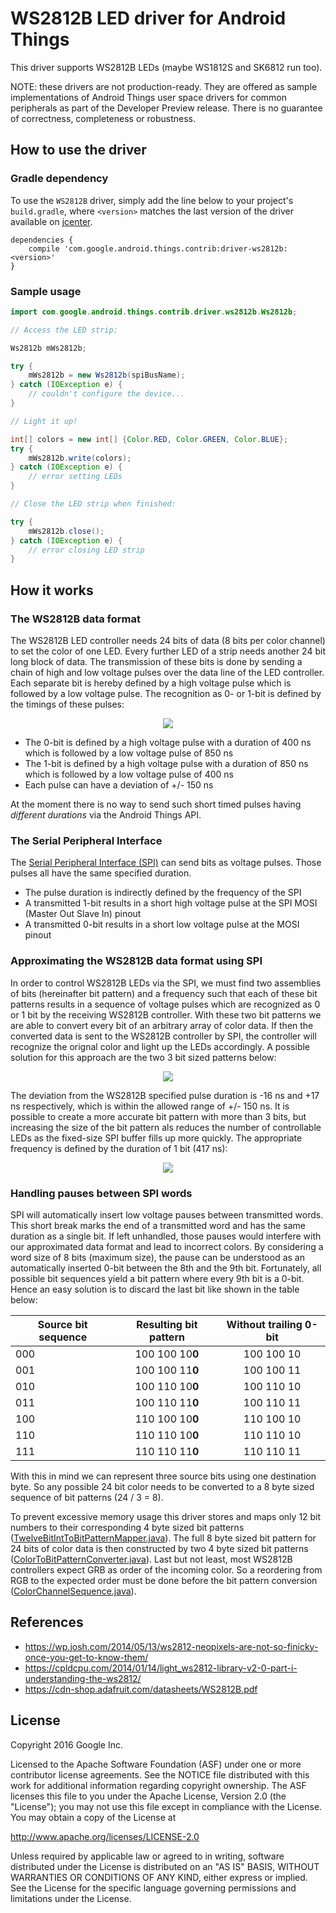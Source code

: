 WS2812B LED driver for Android Things
=====================================

This driver supports WS2812B LEDs (maybe WS1812S and SK6812 run too).

NOTE: these drivers are not production-ready. They are offered as sample
implementations of Android Things user space drivers for common peripherals
as part of the Developer Preview release. There is no guarantee
of correctness, completeness or robustness.

How to use the driver
---------------------

### Gradle dependency

To use the `WS2812B` driver, simply add the line below to your project's `build.gradle`,
where `<version>` matches the last version of the driver available on [jcenter][jcenter].

```
dependencies {
    compile 'com.google.android.things.contrib:driver-ws2812b:<version>'
}
```

### Sample usage

```java
import com.google.android.things.contrib.driver.ws2812b.Ws2812b;

// Access the LED strip:

Ws2812b mWs2812b;

try {
    mWs2812b = new Ws2812b(spiBusName);
} catch (IOException e) {
    // couldn't configure the device...
}

// Light it up!

int[] colors = new int[] {Color.RED, Color.GREEN, Color.BLUE};
try {
    mWs2812b.write(colors);
} catch (IOException e) {
    // error setting LEDs
}

// Close the LED strip when finished:

try {
    mWs2812b.close();
} catch (IOException e) {
    // error closing LED strip
}
```

How it works
------------

### The WS2812B data format

The WS2812B LED controller needs 24 bits of data (8 bits per color channel) to set the color of one LED. Every further LED of a strip needs another 24 bit long block of data. The transmission of these bits is done by sending a chain of high and low voltage pulses over the data line of the LED controller. 
Each separate bit is hereby defined by a high voltage pulse which is followed by a low voltage pulse. The recognition as 0- or 1-bit is defined by the timings of these pulses:

<p align="center"> 
<img align="center" src="https://rawgit.com/Ic-ks/contrib-drivers/master/ws2812b/ws2812b-timings.svg"/>
</p>

* The 0-bit is defined by a high voltage pulse with a duration of 400 ns which is followed by a low voltage pulse of 850 ns
* The 1-bit is defined by a high voltage pulse with a duration of 850 ns which is followed by a low voltage pulse of 400 ns
* Each pulse can have a deviation of +/- 150 ns

At the moment there is no way to send such short timed pulses having _different durations_ via the Android Things API.

### The Serial Peripheral Interface

The [Serial Peripheral Interface (SPI)](https://developer.android.com/things/sdk/pio/spi.html) can send bits as voltage pulses. Those pulses all have the same specified duration.

* The pulse duration is indirectly defined by the frequency of the SPI
* A transmitted 1-bit results in a short high voltage pulse at the SPI MOSI (Master Out Slave In) pinout 
* A transmitted 0-bit results in a short low voltage pulse at the MOSI pinout

### Approximating the WS2812B data format using SPI

In order to control WS2812B LEDs via the SPI, we must find two assemblies of bits (hereinafter bit pattern) and a frequency such that each of these bit patterns results in a sequence of voltage pulses which are recognized as 0 or 1 bit by the receiving WS2812B controller. With these two bit patterns we are able to convert every bit of an arbitrary array of color data. If then the converted data is sent to the WS2812B controller by SPI, the controller will recognize the orignal color and light up the LEDs accordingly. A possible solution for this approach are the two 3 bit sized patterns below:

<p align="center"> 
<img align="center" src="https://rawgit.com/Ic-ks/contrib-drivers/master/ws2812b/ws2812b-bit-pattern.svg"/>
</p>

The deviation from the WS2812B specified pulse duration is -16 ns and +17 ns respectively, which is within the allowed range of +/- 150 ns. It is possible to create a more accurate bit pattern with more than 3 bits, but increasing the size of the bit pattern als reduces the number of controllable LEDs as the fixed-size SPI buffer fills up more quickly. The appropriate frequency is defined by the duration of 1 bit (417 ns):

<p align="center"> 
<img align="center" src="http://latex.codecogs.com/gif.latex?f%3D%5Cfrac%7B1%20%7D%7B417%20%5Ccdot%2010%5E%7B-9%7D%7DHz"/>
</p>

### Handling pauses between SPI words

SPI will automatically insert low voltage pauses between transmitted words. This short break marks the end of a transmitted word and has the same duration as a single bit. If left unhandled, those pauses would interfere with our approximated data format and lead to incorrect colors. By considering a word size of 8 bits (maximum size), the pause can be understood as an automatically inserted 0-bit between the 8th and the 9th bit. Fortunately, all possible bit sequences yield a bit pattern where every 9th bit is a 0-bit. Hence an easy solution is to discard the last bit like shown in the table below:

| Source bit sequence | Resulting bit pattern  | Without trailing 0-bit   |
| ------------------- |:----------------------:|:------------------------:|
| 000                 | 100 100 10**0**        | 100 100 10               |
| 001                 | 100 100 11**0**        | 100 100 11               |
| 010                 | 100 110 10**0**        | 100 110 10               |
| 011                 | 100 110 11**0**        | 100 110 11               |
| 100                 | 110 100 10**0**        | 110 100 10               |
| 110                 | 110 110 10**0**        | 110 110 10               |
| 111                 | 110 110 11**0**        | 110 110 11               |

With this in mind we can represent three source bits using one destination byte. So any possible 24 bit color needs to be converted to a 8 byte sized sequence of bit patterns (24 / 3 = 8). 

To prevent excessive memory usage this driver stores and maps only 12 bit numbers to their corresponding 4 byte sized bit patterns ([TwelveBitIntToBitPatternMapper.java](/ws2812b/src/main/java/com/google/android/things/contrib/driver/ws2812b/TwelveBitIntToBitPatternMapper.java)). The full 8 byte sized bit pattern for 24 bits of color data is then constructed by two 4 byte sized bit patterns ([ColorToBitPatternConverter.java](/ws2812b/src/main/java/com/google/android/things/contrib/driver/ws2812b/ColorToBitPatternConverter.java)). Last but not least, most WS2812B controllers expect GRB as order of the incoming color. So a reordering from RGB to the expected order must be done before the bit pattern conversion ([ColorChannelSequence.java](/ws2812b/src/main/java/com/google/android/things/contrib/driver/ws2812b/ColorChannelSequence.java)).

References
----------
* https://wp.josh.com/2014/05/13/ws2812-neopixels-are-not-so-finicky-once-you-get-to-know-them/
* https://cpldcpu.com/2014/01/14/light_ws2812-library-v2-0-part-i-understanding-the-ws2812/
* https://cdn-shop.adafruit.com/datasheets/WS2812B.pdf

License
-------

Copyright 2016 Google Inc.

Licensed to the Apache Software Foundation (ASF) under one or more contributor
license agreements.  See the NOTICE file distributed with this work for
additional information regarding copyright ownership.  The ASF licenses this
file to you under the Apache License, Version 2.0 (the "License"); you may not
use this file except in compliance with the License.  You may obtain a copy of
the License at

  http://www.apache.org/licenses/LICENSE-2.0

Unless required by applicable law or agreed to in writing, software
distributed under the License is distributed on an "AS IS" BASIS, WITHOUT
WARRANTIES OR CONDITIONS OF ANY KIND, either express or implied.  See the
License for the specific language governing permissions and limitations under
the License.

[jcenter]: https://bintray.com/google/androidthings/contrib-driver-ws2812b/_latestVersion

